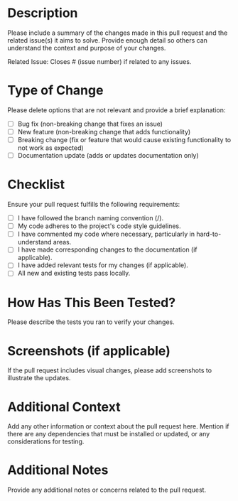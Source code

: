 # Description
Please include a summary of the changes made in this pull request and the related issue(s) it aims to solve. Provide enough detail so others can understand the context and purpose of your changes.

Related Issue: Closes # (issue number) if related to any issues.

# Type of Change
Please delete options that are not relevant and provide a brief explanation:

- [ ] Bug fix (non-breaking change that fixes an issue)
- [ ] New feature (non-breaking change that adds functionality)
- [ ] Breaking change (fix or feature that would cause existing functionality to not work as expected)
- [ ] Documentation update (adds or updates documentation only)

# Checklist
Ensure your pull request fulfills the following requirements:

- [ ] I have followed the branch naming convention (<your-username>/<feature-or-task>).
- [ ] My code adheres to the project's code style guidelines.
- [ ] I have commented my code where necessary, particularly in hard-to-understand areas.
- [ ] I have made corresponding changes to the documentation (if applicable).
- [ ] I have added relevant tests for my changes (if applicable).
- [ ] All new and existing tests pass locally.

# How Has This Been Tested?
Please describe the tests you ran to verify your changes.

# Screenshots (if applicable)
If the pull request includes visual changes, please add screenshots to illustrate the updates.

# Additional Context
Add any other information or context about the pull request here. Mention if there are any dependencies that must be installed or updated, or any considerations for testing.

# Additional Notes
Provide any additional notes or concerns related to the pull request.
